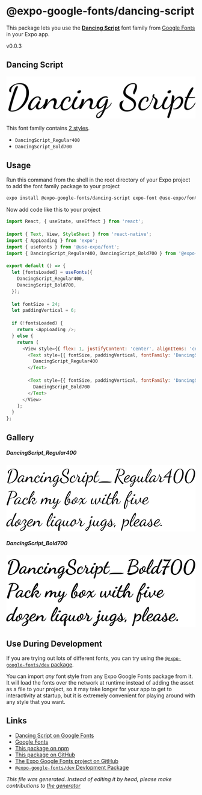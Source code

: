 # @expo-google-fonts/dancing-script

This package lets you use the [**Dancing Script**](https://fonts.google.com/specimen/Dancing+Script) font family from [Google Fonts](https://fonts.google.com/) in your Expo app.

v0.0.3

## Dancing Script

![Dancing Script](./font-family.png)

This font family contains [2 styles](#gallery).

- `DancingScript_Regular400`
- `DancingScript_Bold700`

## Usage

Run this command from the shell in the root directory of your Expo project to add the font family package to your project
```sh
expo install @expo-google-fonts/dancing-script expo-font @use-expo/font
```

Now add code like this to your project
```js
import React, { useState, useEffect } from 'react';

import { Text, View, StyleSheet } from 'react-native';
import { AppLoading } from 'expo';
import { useFonts } from '@use-expo/font';
import { DancingScript_Regular400, DancingScript_Bold700 } from '@expo-google-fonts/dancing-script';

export default () => {
  let [fontsLoaded] = useFonts({
    DancingScript_Regular400,
    DancingScript_Bold700,
  });

  let fontSize = 24;
  let paddingVertical = 6;

  if (!fontsLoaded) {
    return <AppLoading />;
  } else {
    return (
      <View style={{ flex: 1, justifyContent: 'center', alignItems: 'center' }}>
        <Text style={{ fontSize, paddingVertical, fontFamily: 'DancingScript_Regular400' }}>
          DancingScript_Regular400
        </Text>

        <Text style={{ fontSize, paddingVertical, fontFamily: 'DancingScript_Bold700' }}>
          DancingScript_Bold700
        </Text>
      </View>
    );
  }
};

```

## Gallery

##### DancingScript_Regular400
![DancingScript_Regular400](./40f021e25f9f4e2b67f5072ac941218596581a1621931f44173cbf5245b91fd3.ttf.png)

##### DancingScript_Bold700
![DancingScript_Bold700](./4a2aa446dc86aad49ec46eb66fb313889bded9ef23f286664bba90a2eb156f87.ttf.png)


## Use During Development

If you are trying out lots of different fonts, you can try using the [`@expo-google-fonts/dev` package](https://github.com/expo/google-fonts/tree/master/font-packages/dev#readme).

You can import *any* font style from any Expo Google Fonts package from it. It will load the fonts
over the network at runtime instead of adding the asset as a file to your project, so it may take longer
for your app to get to interactivity at startup, but it is extremely convenient
for playing around with any style that you want.

## Links

- [Dancing Script on Google Fonts](https://fonts.google.com/specimen/Dancing+Script)
- [Google Fonts](https://fonts.google.com/)
- [This package on npm](https://www.npmjs.com/package/@expo-google-fonts/dancing-script)
- [This package on GitHub](https://github.com/expo/google-fonts/tree/master/font-packages/dancing-script)
- [The Expo Google Fonts project on GitHub](https://github.com/expo/google-fonts)
- [`@expo-google-fonts/dev` Devlopment Package](https://github.com/expo/google-fonts/tree/master/font-packages/dev)


*This file was generated. Instead of editing it by head, please make contributions to [the generator](https://github.com/expo/google-fonts/tree/master/packages/generator)*
